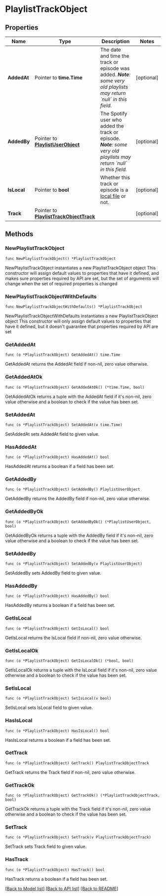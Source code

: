 # PlaylistTrackObject

## Properties

Name | Type | Description | Notes
------------ | ------------- | ------------- | -------------
**AddedAt** | Pointer to **time.Time** | The date and time the track or episode was added. _**Note**: some very old playlists may return &#x60;null&#x60; in this field._  | [optional] 
**AddedBy** | Pointer to [**PlaylistUserObject**](PlaylistUserObject.md) | The Spotify user who added the track or episode. _**Note**: some very old playlists may return &#x60;null&#x60; in this field._  | [optional] 
**IsLocal** | Pointer to **bool** | Whether this track or episode is a [local file](/documentation/web-api/concepts/playlists/#local-files) or not.  | [optional] 
**Track** | Pointer to [**PlaylistTrackObjectTrack**](PlaylistTrackObjectTrack.md) |  | [optional] 

## Methods

### NewPlaylistTrackObject

`func NewPlaylistTrackObject() *PlaylistTrackObject`

NewPlaylistTrackObject instantiates a new PlaylistTrackObject object
This constructor will assign default values to properties that have it defined,
and makes sure properties required by API are set, but the set of arguments
will change when the set of required properties is changed

### NewPlaylistTrackObjectWithDefaults

`func NewPlaylistTrackObjectWithDefaults() *PlaylistTrackObject`

NewPlaylistTrackObjectWithDefaults instantiates a new PlaylistTrackObject object
This constructor will only assign default values to properties that have it defined,
but it doesn't guarantee that properties required by API are set

### GetAddedAt

`func (o *PlaylistTrackObject) GetAddedAt() time.Time`

GetAddedAt returns the AddedAt field if non-nil, zero value otherwise.

### GetAddedAtOk

`func (o *PlaylistTrackObject) GetAddedAtOk() (*time.Time, bool)`

GetAddedAtOk returns a tuple with the AddedAt field if it's non-nil, zero value otherwise
and a boolean to check if the value has been set.

### SetAddedAt

`func (o *PlaylistTrackObject) SetAddedAt(v time.Time)`

SetAddedAt sets AddedAt field to given value.

### HasAddedAt

`func (o *PlaylistTrackObject) HasAddedAt() bool`

HasAddedAt returns a boolean if a field has been set.

### GetAddedBy

`func (o *PlaylistTrackObject) GetAddedBy() PlaylistUserObject`

GetAddedBy returns the AddedBy field if non-nil, zero value otherwise.

### GetAddedByOk

`func (o *PlaylistTrackObject) GetAddedByOk() (*PlaylistUserObject, bool)`

GetAddedByOk returns a tuple with the AddedBy field if it's non-nil, zero value otherwise
and a boolean to check if the value has been set.

### SetAddedBy

`func (o *PlaylistTrackObject) SetAddedBy(v PlaylistUserObject)`

SetAddedBy sets AddedBy field to given value.

### HasAddedBy

`func (o *PlaylistTrackObject) HasAddedBy() bool`

HasAddedBy returns a boolean if a field has been set.

### GetIsLocal

`func (o *PlaylistTrackObject) GetIsLocal() bool`

GetIsLocal returns the IsLocal field if non-nil, zero value otherwise.

### GetIsLocalOk

`func (o *PlaylistTrackObject) GetIsLocalOk() (*bool, bool)`

GetIsLocalOk returns a tuple with the IsLocal field if it's non-nil, zero value otherwise
and a boolean to check if the value has been set.

### SetIsLocal

`func (o *PlaylistTrackObject) SetIsLocal(v bool)`

SetIsLocal sets IsLocal field to given value.

### HasIsLocal

`func (o *PlaylistTrackObject) HasIsLocal() bool`

HasIsLocal returns a boolean if a field has been set.

### GetTrack

`func (o *PlaylistTrackObject) GetTrack() PlaylistTrackObjectTrack`

GetTrack returns the Track field if non-nil, zero value otherwise.

### GetTrackOk

`func (o *PlaylistTrackObject) GetTrackOk() (*PlaylistTrackObjectTrack, bool)`

GetTrackOk returns a tuple with the Track field if it's non-nil, zero value otherwise
and a boolean to check if the value has been set.

### SetTrack

`func (o *PlaylistTrackObject) SetTrack(v PlaylistTrackObjectTrack)`

SetTrack sets Track field to given value.

### HasTrack

`func (o *PlaylistTrackObject) HasTrack() bool`

HasTrack returns a boolean if a field has been set.


[[Back to Model list]](../README.md#documentation-for-models) [[Back to API list]](../README.md#documentation-for-api-endpoints) [[Back to README]](../README.md)



